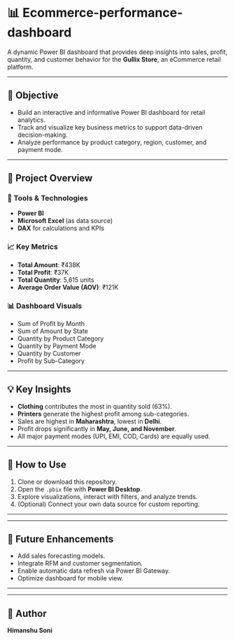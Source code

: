 # 📊 Ecommerce-performance-dashboard

A dynamic Power BI dashboard that provides deep insights into sales, profit, quantity, and customer behavior for the **Gullix Store**, an eCommerce retail platform.

---

## 🎯 Objective

- Build an interactive and informative Power BI dashboard for retail analytics.
- Track and visualize key business metrics to support data-driven decision-making.
- Analyze performance by product category, region, customer, and payment mode.

---

## 📝 Project Overview

### 🔧 Tools & Technologies
- **Power BI**
- **Microsoft Excel** (as data source)
- **DAX** for calculations and KPIs

### 📈 Key Metrics
- **Total Amount**: ₹438K  
- **Total Profit**: ₹37K  
- **Total Quantity**: 5,615 units  
- **Average Order Value (AOV)**: ₹121K  

### 📊 Dashboard Visuals
- Sum of Profit by Month
- Sum of Amount by State
- Quantity by Product Category
- Quantity by Payment Mode
- Quantity by Customer
- Profit by Sub-Category

---

## 💡 Key Insights

- **Clothing** contributes the most in quantity sold (63%).
- **Printers** generate the highest profit among sub-categories.
- Sales are highest in **Maharashtra**, lowest in **Delhi**.
- Profit drops significantly in **May, June, and November**.
- All major payment modes (UPI, EMI, COD, Cards) are equally used.

---

## 🚀 How to Use

1. Clone or download this repository.
2. Open the `.pbix` file with **Power BI Desktop**.
3. Explore visualizations, interact with filters, and analyze trends.
4. (Optional) Connect your own data source for custom reporting.

---

---

## 🔮 Future Enhancements

- Add sales forecasting models.
- Integrate RFM and customer segmentation.
- Enable automatic data refresh via Power BI Gateway.
- Optimize dashboard for mobile view.

---

---

## 📌 Author

**Himanshu Soni**  


